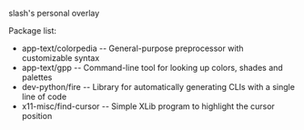 slash's personal overlay

Package list:
* app-text/colorpedia  -- General-purpose preprocessor with customizable syntax
* app-text/gpp         -- Command-line tool for looking up colors, shades and palettes
* dev-python/fire      -- Library for automatically generating CLIs with a single line of code
* x11-misc/find-cursor -- Simple XLib program to highlight the cursor position
